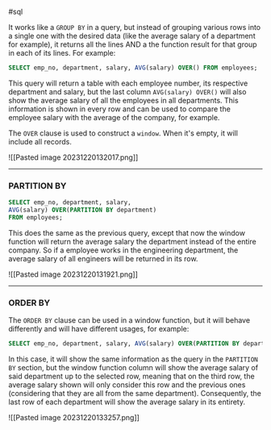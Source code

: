 #sql 

It works like a `GROUP BY` in a query, but instead of grouping various rows into a single one with the desired data (like the average salary of a department for example), it returns all the lines AND a the function result for that group in each of its lines. For example:

```SQL
SELECT emp_no, department, salary, AVG(salary) OVER() FROM employees;
```

This query will return a table with each employee number, its respective department and salary, but the last column `AVG(salary) OVER()` will also show the average salary of all the employees in all departments. This information is shown in every row and can be used to compare the employee salary with the average of the company, for example.

The `OVER` clause is used to construct a `window`. When it's empty, it will include all records.

![[Pasted image 20231220132017.png]]

-----------------------------
### PARTITION BY

```SQL
SELECT emp_no, department, salary, 
AVG(salary) OVER(PARTITION BY department)
FROM employees;
```

This does the same as the previous query, except that now the window function will return the average salary the department instead of the entire company. So if a employee works in the engineering department, the average salary of all engineers will be returned in its row.

![[Pasted image 20231220131921.png]]

------------------------------------

### ORDER BY

The `ORDER BY` clause can be used in a window function, but it will behave differently and will have different usages, for example:

```SQL
SELECT emp_no, department, salary, AVG(salary) OVER(PARTITION BY department ORDER BY salary) FROM employees;
```

In this case, it will show the same information as the query in the `PARTITION BY` section, but the window function column will show the average salary of said department up to the selected row, meaning that on the third row, the average salary shown will only consider this row and the previous ones (considering that they are all from the same department). Consequently, the last row of each department will show the average salary in its entirety.

![[Pasted image 20231220133257.png]]


